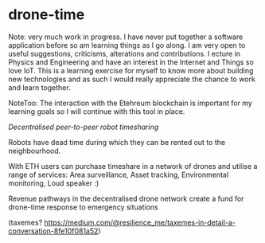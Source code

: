 # drone-time

Note: very much work in progress. I have never put together a software application before so am learning things as I go along. I am very open to useful suggestions, criticisms, alterations and contributions. I ecture in Physics and Engineering and have an interest in the Internet and Things so love IoT. This is a learning exercise for myself to know more about building new technologies and as such I would really appreciate the chance to work and learn together.

NoteToo: The interaction with the Etehreum blockchain is important for my learning goals so I will continue with this tool in place.

*Decentralised peer-to-peer robot timesharing*

Robots have dead time during which they can be rented out to the neighbourhood.

With ETH users can purchase timeshare in a network of drones and utilise a range of services: Area surveillance, Asset tracking, Environmental monitoring, Loud speaker :)

Revenue pathways in the decentralised drone network create a fund for drone-time response to emergency situations

(taxemes? https://medium.com/@resilience_me/taxemes-in-detail-a-conversation-8fe10f081a52)
